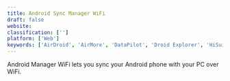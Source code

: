 ```yaml
---
title: Android Sync Manager WiFi
draft: false 
website: 
classification: ['']
platform: ['Web']
keywords: ['AirDroid', 'AirMore', 'DataPilot', 'Droid Explorer', 'HiSuite', 'Mightytext', 'Mobizen', 'Multisync', 'MyPhoneExplorer', 'Pushbullet', 'Samba Filesharing', 'Samsung SideSync', 'Sync.ME', 'Wammu', 'WiFi File Transfer', 'Wondershare MobileGo', 'doubleTwist', 'webkey']
---
```

Android Manager WiFi lets you sync your Android phone with your PC over WiFi.